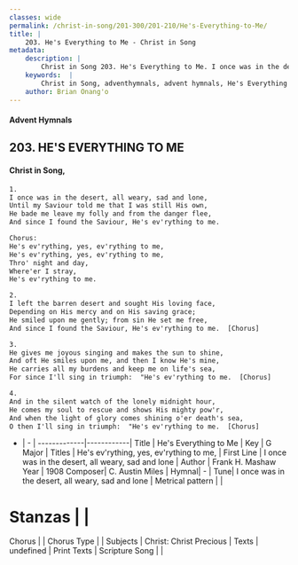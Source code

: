 ```yaml
---
classes: wide
permalink: /christ-in-song/201-300/201-210/He's-Everything-to-Me/
title: |
    203. He's Everything to Me - Christ in Song
metadata:
    description: |
        Christ in Song 203. He's Everything to Me. I once was in the desert, all weary, sad and lone, Until my Saviour told me that I was still His own, He bade me leave my folly and from the danger flee, And since I found the Saviour, He's ev'rything to me. Chorus: He's ev'rything, yes, ev'rything to me, He's ev'rything, yes, ev'rything to me, Thro' night and day, Where'er I stray, He's ev'rything to me.
    keywords:  |
        Christ in Song, adventhymnals, advent hymnals, He's Everything to Me, I once was in the desert, all weary, sad and lone. He's ev'rything, yes, ev'rything to me,
    author: Brian Onang'o
---
```


#### Advent Hymnals
## 203. HE'S EVERYTHING TO ME
####  Christ in Song,

```txt
1.
I once was in the desert, all weary, sad and lone,
Until my Saviour told me that I was still His own,
He bade me leave my folly and from the danger flee,
And since I found the Saviour, He's ev'rything to me.

Chorus:
He's ev'rything, yes, ev'rything to me,
He's ev'rything, yes, ev'rything to me,
Thro' night and day,
Where'er I stray,
He's ev'rything to me.

2.
I left the barren desert and sought His loving face,
Depending on His mercy and on His saving grace;
He smiled upon me gently; from sin He set me free,
And since I found the Saviour, He's ev'rything to me.  [Chorus]

3.
He gives me joyous singing and makes the sun to shine,
And oft He smiles upon me, and then I know He's mine,
He carries all my burdens and keep me on life's sea,
For since I'll sing in triumph:  "He's ev'rything to me.  [Chorus]

4.
And in the silent watch of the lonely midnight hour,
He comes my soul to rescue and shows His mighty pow'r,
And when the light of glory comes shining o'er death's sea,
O then I'll sing in triumph:  "He's ev'rything to me.  [Chorus]


```

- |   -  |
-------------|------------|
Title | He's Everything to Me |
Key | G Major |
Titles | He's ev'rything, yes, ev'rything to me, |
First Line | I once was in the desert, all weary, sad and lone |
Author | Frank H. Mashaw
Year | 1908
Composer| C. Austin Miles |
Hymnal|  - |
Tune| I once was in the desert, all weary, sad and lone |
Metrical pattern | |
# Stanzas |  |
Chorus |  |
Chorus Type |  |
Subjects | Christ: Christ Precious |
Texts | undefined |
Print Texts | 
Scripture Song |  |
    
